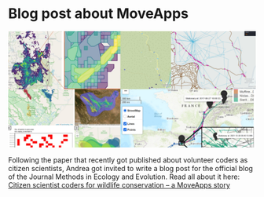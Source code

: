 # Blog post about MoveApps

![updates](fig1-4mix-1.jpg)

Following the paper that recently got published about volunteer coders as citizen scientists, Andrea got invited to write a blog post for the official blog of the Journal Methods in Ecology and Evolution. Read all about it here: [Citizen scientist coders for wildlife conservation – a MoveApps story](https://methodsblog.com/2025/08/28/citizen-scientist-coders-for-wildlife-conservation-a-moveapps-story/)
